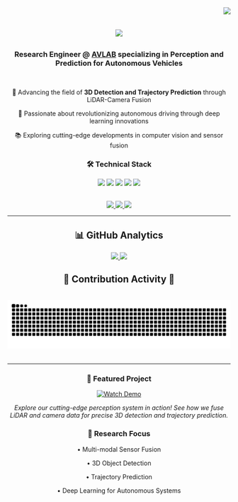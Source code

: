 <!-- Visitor Badge -->
<img align="right" src="https://visitor-badge.laobi.icu/badge?page_id=mudrism.murdism" />

<!-- Animated Introduction -->
<h1 align="center">
    <img src="https://readme-typing-svg.herokuapp.com/?font=Righteous&size=35&center=true&vCenter=true&width=500&height=70&duration=4000&lines=Hi+There!+👋;+I'm+Murad+Mebrahtu!;+Welcome+to+my+Profile!;" />
</h1>

<!-- Professional Summary -->
<h3 align="center">Research Engineer @ <a href="https://avlab.io/" target="_blank">AVLAB</a> specializing in Perception and Prediction for Autonomous Vehicles</h3>

<br/>

<!-- Current Work and Interests -->
<div align="center">
    <p>🔬 Advancing the field of <strong>3D Detection and Trajectory Prediction</strong> through LiDAR-Camera Fusion</p>
    <p>🚗 Passionate about revolutionizing autonomous driving through deep learning innovations</p>
    <p>📚 Exploring cutting-edge developments in computer vision and sensor fusion</p>
</div>

<!-- Technical Expertise -->
<div align="center">
    <h3>🛠️ Technical Stack</h3>
    <p>
        <img src="https://img.shields.io/badge/Python-3776AB?style=for-the-badge&logo=python&logoColor=white" />
        <img src="https://img.shields.io/badge/PyTorch-EE4C2C?style=for-the-badge&logo=pytorch&logoColor=white" />
        <img src="https://img.shields.io/badge/TensorFlow-FF6F00?style=for-the-badge&logo=tensorflow&logoColor=white" />
        <img src="https://img.shields.io/badge/OpenCV-5C3EE8?style=for-the-badge&logo=opencv&logoColor=white" />
        <img src="https://img.shields.io/badge/ROS-22314E?style=for-the-badge&logo=ros&logoColor=white" />
    </p>
</div>

<br/>

<!-- Contact Information -->
<div align="center"> 
    <a href="mailto:muradsmebrahtu@gmail.com">
        <img src="https://img.shields.io/badge/Gmail-333333?style=for-the-badge&logo=gmail&logoColor=red" />
    </a>
    <a href="https://linkedin.com/in/murad-s-mebrahtu-0311a0181" target="_blank">
        <img src="https://img.shields.io/badge/LinkedIn-0077B5?style=for-the-badge&logo=linkedin&logoColor=white" />
    </a>
    <a href="https://murdism.github.io" target="_blank">
        <img src="https://img.shields.io/badge/Portfolio-FF5722?style=for-the-badge&logo=todoist&logoColor=white" />
    </a>
</div>

<hr/>

<!-- GitHub Stats -->
<div align="center">
    <h2>📊 GitHub Analytics</h2>
    <p align="center">
        <a href="https://github.com/murdism">
            <img height="180em" src="https://github-readme-stats-eight-theta.vercel.app/api?username=murdism&show_icons=true&theme=algolia&include_all_commits=true&count_private=true&hide_border=true"/>
            <img height="180em" src="https://github-readme-streak-stats.herokuapp.com/?user=murdism&theme=algolia&hide_border=false"/>
        </a>
    </p>
</div>

<!-- Contribution Snake -->
<div align="center">
    <h2>🐍 Contribution Activity 🐍</h2>
    <br>
    <img alt="snake eating my contributions" src="https://raw.githubusercontent.com/murdism/murdism/output/github-contribution-grid-snake.svg" />
    <br/><br/>
</div>

<hr/>

<!-- Featured Work -->
<div align="center">
    <h3>🎥 Featured Project</h3>
    <p align="center">
        <a href="https://www.youtube.com/watch?v=ZYhhkAWVly0" target="_blank">
            <img src="https://img.shields.io/badge/🚗_Watch_Demo-Autonomous_Perception_Pipeline-blue?style=for-the-badge" alt="Watch Demo" />
        </a>
    </p>
    <p><em>Explore our cutting-edge perception system in action! See how we fuse LiDAR and camera data for precise 3D detection and trajectory prediction.</em></p>
</div>

<!-- Research Interests -->
<div align="center">
    <h3>🔬 Research Focus</h3>
    <p>• Multi-modal Sensor Fusion</p>
    <p>• 3D Object Detection</p>
    <p>• Trajectory Prediction</p>
    <p>• Deep Learning for Autonomous Systems</p>
</div>
